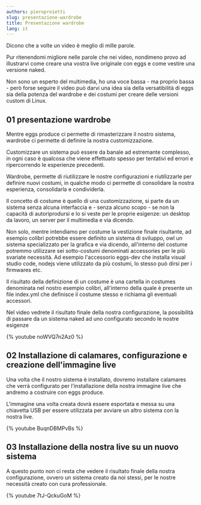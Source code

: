 ```yaml
---
authors: pieroproietti
slug: presentazione-wardrobe
title: Presentazione wardrobe
lang: it
---
```


Dicono che a volte un video è meglio di mille parole.

Pur ritenendomi migliore nelle parole che nei video, nondimeno provo ad illustrarvi come creare una vostra live originale con eggs e come vestire una versione naked.

Non sono un esperto del multimedia, ho una voce bassa - ma proprio bassa - però forse seguire il video può darvi una idea sia della versatibilità di eggs sia della potenza del wardrobe e dei costumi per creare delle versioni custom di Linux.

## 01 presentazione wardrobe

Mentre eggs produce ci permette di rimasterizzare il nostro sistema, wardrobe ci permette di definire la nostra customizzazione. 

Customizzare un sistema può essere da banale ad estremante complesso, in ogni caso è qualcosa che viene effettuato spesso per tentativi ed errori e ripercorrendo le esperienze precedenti.

Wardrobe, permette di riutilizzare le nostre configurazioni e riutilizzarle per definire nuovi costumi, in qualche modo ci permette di consolidare la nostra esperienza, consolidarla e condividerla.

Il concetto di costume è quello di una customizzazione, si parte da un sistema senza alcuna interfaccia e - senza alcuno scopo - se non la capacità di autoriprodursi e lo si veste per le proprie esigenze: un desktop da lavoro, un server per il multimedia e via dicendo.

Non solo, mentre intendiamo per costume la vestizione finale risultante, ad esempio colibri potrebbe essere definito un sistema di sviluppo, owl un sistema specializzato per la grafica e via dicendo, all'interno del costume potremmo utilizzare sei sotto-costumi denominati accessories per le più svariate necessità. Ad esempio l'accessorio eggs-dev che installa visual studio code, nodejs viene utilizzato da più costumi, lo stesso può dirsi per i firmwares etc.

Il risultato della definizione di un costume è una cartella in costumes denominata nel nostro esempio colibri, all'interno della quale è presente un file index.yml che definisce il costume stesso e richiama gli eventuali accessori.

Nel video vedrete il risultato finale della nostra configurazione, la possibilità di passare da un sistema naked ad uno configurato secondo le nostre esigenze

{% youtube noWVQ7n2Az0 %}

## 02 Installazione di calamares, configurazione e creazione dell'immagine live

Una volta che il nostro sistema è installato, dovremo installare calamares che verrà configurato per l'installazione della nostra immagine live che andremo a costruire con eggs produce.

L'immagine una volta creata dovrà essere esportata e messa su una chiavetta USB per essere utilizzata per avviare un altro sistema con la nostra live.

{% youtube BuqnDBMPvBs %}

## 03 Installazione della nostra live su un nuovo sistema
A questo punto non ci resta che vedere il risultato finale della nostra configurazione, ovvero un sistema creato da noi stessi, per le nostre necessità creato con cura professionale.

{% youtube 7tJ-QckuGoM %}

